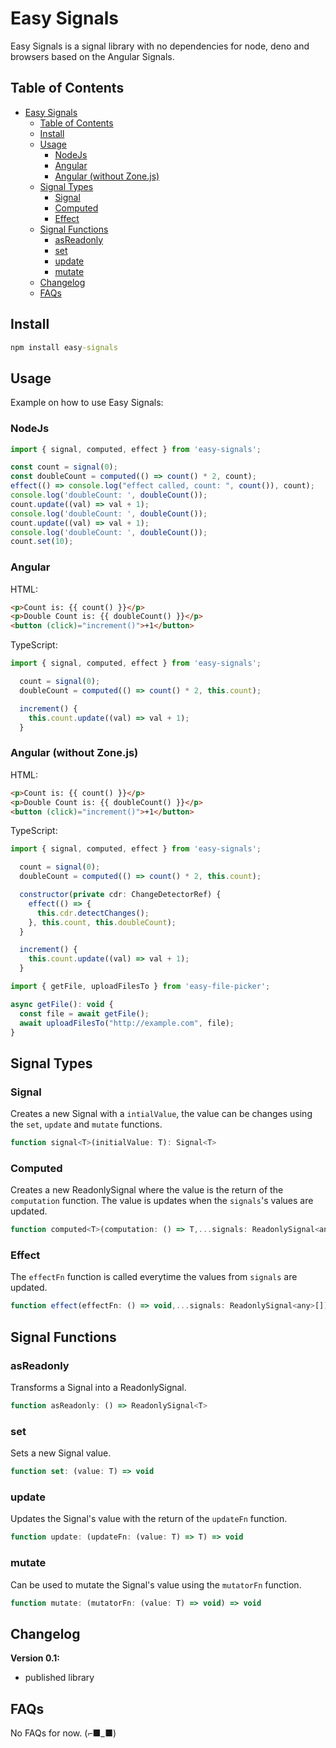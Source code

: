 # Easy Signals
Easy Signals is a signal library with no dependencies for node, deno and browsers based on the Angular Signals.

## Table of Contents

- [Easy Signals](#easy-signals)
  - [Table of Contents](#table-of-contents)
  - [Install](#install)
  - [Usage](#usage)
    - [NodeJs](#nodejs)
    - [Angular](#angular)
    - [Angular (without Zone.js)](#angular-without-zonejs)
  - [Signal Types](#signal-types)
    - [Signal](#signal)
    - [Computed](#computed)
    - [Effect](#effect)
  - [Signal Functions](#signal-functions)
    - [asReadonly](#asreadonly)
    - [set](#set)
    - [update](#update)
    - [mutate](#mutate)
  - [Changelog](#changelog)
  - [FAQs](#faqs)

## Install

```cmd
npm install easy-signals
```

## Usage

Example on how to use Easy Signals:

### NodeJs

```js
import { signal, computed, effect } from 'easy-signals';

const count = signal(0);
const doubleCount = computed(() => count() * 2, count);
effect(() => console.log("effect called, count: ", count()), count);
console.log('doubleCount: ', doubleCount());
count.update((val) => val + 1);
console.log('doubleCount: ', doubleCount());
count.update((val) => val + 1);
console.log('doubleCount: ', doubleCount());
count.set(10);
```

### Angular

HTML:

```html
<p>Count is: {{ count() }}</p>
<p>Double Count is: {{ doubleCount() }}</p>
<button (click)="increment()">+1</button>
```

TypeScript:

```js
import { signal, computed, effect } from 'easy-signals';

  count = signal(0);
  doubleCount = computed(() => count() * 2, this.count);

  increment() {
    this.count.update((val) => val + 1);
  }
```

### Angular (without Zone.js)

HTML:

```html
<p>Count is: {{ count() }}</p>
<p>Double Count is: {{ doubleCount() }}</p>
<button (click)="increment()">+1</button>
```

TypeScript:

```js
import { signal, computed, effect } from 'easy-signals';

  count = signal(0);
  doubleCount = computed(() => count() * 2, this.count);

  constructor(private cdr: ChangeDetectorRef) {
    effect(() => {
      this.cdr.detectChanges();
    }, this.count, this.doubleCount);
  }

  increment() {
    this.count.update((val) => val + 1);
  }
```


```js
import { getFile, uploadFilesTo } from 'easy-file-picker';

async getFile(): void {
  const file = await getFile();
  await uploadFilesTo("http://example.com", file);
}
```


## Signal Types

### Signal

Creates a new Signal with a `intialValue`, the value can be changes using the `set`, `update` and `mutate` functions.

```js
function signal<T>(initialValue: T): Signal<T>
```

### Computed

Creates a new ReadonlySignal where the value is the return of the `computation` function. The value is updates when the `signals`'s values are updated.

```js
function computed<T>(computation: () => T,...signals: ReadonlySignal<any>[]): ReadonlySignal<T>
```

### Effect

The `effectFn` function is called everytime the values from `signals` are updated.

```js
function effect(effectFn: () => void,...signals: ReadonlySignal<any>[]): void
```

## Signal Functions

### asReadonly

Transforms a Signal into a ReadonlySignal.

```js
function asReadonly: () => ReadonlySignal<T>
```

### set

Sets a new Signal value.

```js
function set: (value: T) => void
```

### update

Updates the Signal's value with the return of the `updateFn` function.

```js
function update: (updateFn: (value: T) => T) => void
```

### mutate

Can be used to mutate the Signal's value using the `mutatorFn` function.

```js
function mutate: (mutatorFn: (value: T) => void) => void
```

## Changelog

**Version 0.1:**

- published library

## FAQs

No FAQs for now. (⌐■_■)
